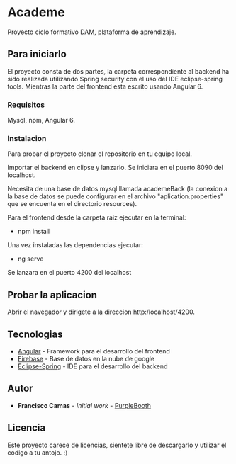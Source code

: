 # Academe
Proyecto ciclo formativo DAM, plataforma de aprendizaje.

## Para iniciarlo

El proyecto consta de dos partes, la carpeta correspondiente al backend ha sido realizada utilizando Spring security con el uso del IDE eclipse-spring tools. Mientras la parte del frontend esta escrito usando Angular 6.

### Requisitos

Mysql, npm, Angular 6.

### Instalacion

Para probar el proyecto clonar el repositorio en tu equipo local.

Importar el backend en clipse y lanzarlo. Se iniciara en el puerto 8090 del localhost.

Necesita de una base de datos mysql llamada academeBack (la conexion a la base de datos se puede configurar en el archivo "aplication.properties" que se encuenta en el directorio resources).

Para el frontend desde la carpeta raiz ejecutar en la terminal:

* npm install

Una vez instaladas las dependencias ejecutar:
* ng serve

Se lanzara en el puerto 4200 del localhost

## Probar la aplicacion

Abrir el navegador y dirigete a la direccion http:/localhost/4200.


## Tecnologias

* [Angular](https://angular.io/) - Framework para el desarrollo del frontend
* [Firebase](https://firebase.google.com/) - Base de datos en la nube de google
* [Eclipse-Spring](https://spring.io/tools) - IDE para el desarrollo del backend

## Autor

* **Francisco Camas** - *Initial work* - [PurpleBooth](https://github.com/PurpleBooth)

## Licencia
Este proyecto carece de licencias, sientete libre de descargarlo y utilizar el codigo a tu antojo. :)

